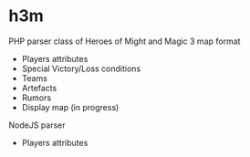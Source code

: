 # h3m

PHP parser class of Heroes of Might and Magic 3 map format

  - Players attributes
  - Special Victory/Loss conditions
  - Teams
  - Artefacts
  - Rumors
  - Display map (in progress)

NodeJS parser

  - Players attributes
